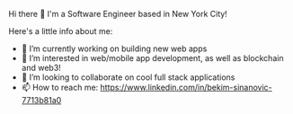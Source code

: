 Hi there 👋 I'm a Software Engineer based in New York City!

Here's a little info about me:
- 🔭 I’m currently working on building new web apps
- 🌱 I’m interested in web/mobile app development, as well as blockchain and web3!
- 👯 I’m looking to collaborate on cool full stack applications
- 📫 How to reach me: https://www.linkedin.com/in/bekim-sinanovic-7713b81a0

